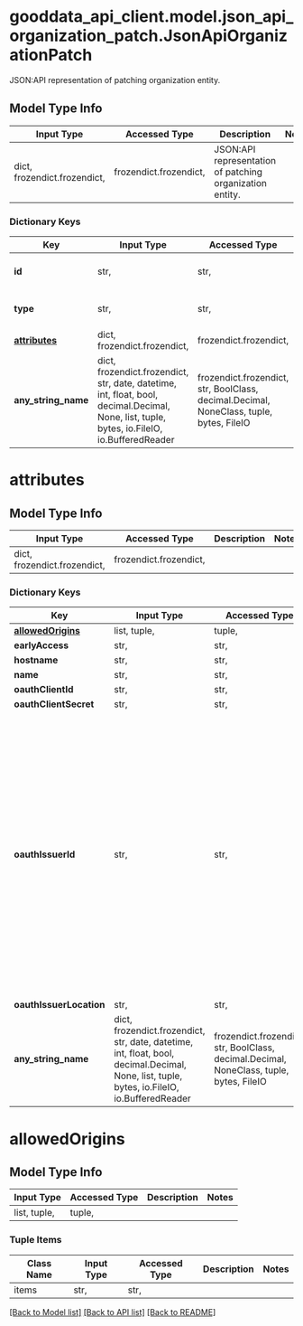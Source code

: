 # gooddata_api_client.model.json_api_organization_patch.JsonApiOrganizationPatch

JSON:API representation of patching organization entity.

## Model Type Info
Input Type | Accessed Type | Description | Notes
------------ | ------------- | ------------- | -------------
dict, frozendict.frozendict,  | frozendict.frozendict,  | JSON:API representation of patching organization entity. | 

### Dictionary Keys
Key | Input Type | Accessed Type | Description | Notes
------------ | ------------- | ------------- | ------------- | -------------
**id** | str,  | str,  | API identifier of an object | 
**type** | str,  | str,  | Object type | must be one of ["organization", ] 
**[attributes](#attributes)** | dict, frozendict.frozendict,  | frozendict.frozendict,  |  | [optional] 
**any_string_name** | dict, frozendict.frozendict, str, date, datetime, int, float, bool, decimal.Decimal, None, list, tuple, bytes, io.FileIO, io.BufferedReader | frozendict.frozendict, str, BoolClass, decimal.Decimal, NoneClass, tuple, bytes, FileIO | any string name can be used but the value must be the correct type | [optional]

# attributes

## Model Type Info
Input Type | Accessed Type | Description | Notes
------------ | ------------- | ------------- | -------------
dict, frozendict.frozendict,  | frozendict.frozendict,  |  | 

### Dictionary Keys
Key | Input Type | Accessed Type | Description | Notes
------------ | ------------- | ------------- | ------------- | -------------
**[allowedOrigins](#allowedOrigins)** | list, tuple,  | tuple,  |  | [optional] 
**earlyAccess** | str,  | str,  |  | [optional] 
**hostname** | str,  | str,  |  | [optional] 
**name** | str,  | str,  |  | [optional] 
**oauthClientId** | str,  | str,  |  | [optional] 
**oauthClientSecret** | str,  | str,  |  | [optional] 
**oauthIssuerId** | str,  | str,  | Any string identifying the OIDC provider. This value is used as suffix for OAuth2 callback (redirect) URL. If not defined, the standard callback URL is used. This value is valid only for external OIDC providers, not for the internal DEX provider. | [optional] 
**oauthIssuerLocation** | str,  | str,  |  | [optional] 
**any_string_name** | dict, frozendict.frozendict, str, date, datetime, int, float, bool, decimal.Decimal, None, list, tuple, bytes, io.FileIO, io.BufferedReader | frozendict.frozendict, str, BoolClass, decimal.Decimal, NoneClass, tuple, bytes, FileIO | any string name can be used but the value must be the correct type | [optional]

# allowedOrigins

## Model Type Info
Input Type | Accessed Type | Description | Notes
------------ | ------------- | ------------- | -------------
list, tuple,  | tuple,  |  | 

### Tuple Items
Class Name | Input Type | Accessed Type | Description | Notes
------------- | ------------- | ------------- | ------------- | -------------
items | str,  | str,  |  | 

[[Back to Model list]](../../README.md#documentation-for-models) [[Back to API list]](../../README.md#documentation-for-api-endpoints) [[Back to README]](../../README.md)


